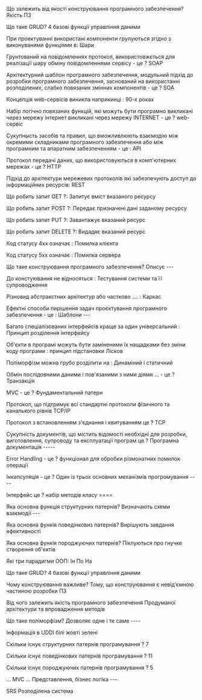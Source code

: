 Що залежить від якості конструювання програмного забезпечення? Якість ПЗ

Що таке GRUD? 4 базові функції управління даними

При проектуванні використані компоненти групуються згідно з виконуваними функціями в: Шари

Грунтований на повідомленнях протокол, використовжється для реалізації шару обміну повідомленнями сервісу - це ? SOAP

Архітектурний шаблон програмного забезпечення, модульний підхід до розробки програмного забезпечення, заснований на використанні розподілених, слабко повязаних змінних компонентів - це ? SOA

Концепція web-сервісів виникла наприкинці : 90-х роках

Набір логічно повязаних функцій, які можуть бути програмно викликані через мережу інтернет викликані через мережу INTERNET - це ? web-сервіс

Сукупнысть засобів та правил, що вможливлюють взаємодію між окремими складниками програмного забезпечення або між програмним та апаратним забезпеченням - це : API

Протокол передачі даних, що використовуються в комп'ютерних мережах - це ? HTTP

Підхід до архітектури мережевих протоколів які забезпечують доступ до інформаційних ресурсів: REST

Що робить запит GET ?: Запитує вміст вказаного ресурсу 

Що робить запит POST ?: Передає призначені дані заданому ресурсу 

Що робить запит PUT ?: Завантажує вказаний ресурс 

Що робить запит DELETE ?: Видадяє вказаний ресурс 

Код статусу 4хх означає : Помилка клієнта 

Код статусу 5хх означає : Помилка сервера 

Що таке конструювання програмного забезпечення? Описує ---

До констуювання не відносяться : Тестування системи та її супроводження

Різновид абстракстних архітектур або частково .... : Каркас

Ефектні способи пирішення задач проєктування програмного забезпечення - це : Шаблони ---





Багато спеціалізованих інтерфейсів краще за один універсальний : Принцип розділення інтерфейсу

Об'єкти в програмі можуть бути заміненими їх нащадками без зміни коду програми : принцип підстановки Лісков

Поліморфізм можна грубо розділити на : Динаміний і статичний

Обмін послідовними даними і пов'язаними з ними діями ... - це ? Транзакція 

MVC - це ? Фундаментальний патерн

Протокол, що підтримує всі стандартні протоколи фізичного та каналького рівнів TCP/IP

Протокол з встановленням з'єднання і квитуванням це ? TCP

Сукупність документів, що містить відомості необхідні для розробки, виготовлення, супроводу та експлуатації програм це ? Програмна документація -----

Error Handling - це ? функціонал для обробки різмонатних помилок операції

Інкапсуляція - це ? Один із трьох основних механізмів прогромування ----

Інтерфейс це ? набір методів класу ====

Яка основна функція структурних патернів? Визначають схеми взаємодії --- 

Яка основна функія поведінковиз патернів? Вирішують завдання ефективності 

Яка основна функія породжуючих патернів? Піклуються про гнучке створення об'єктів 

Які три парадигми ООП: Ін По На 

Що таке GRUD? 4 базові функції управління даними

Чому конструювання важливе? Тому, що конструювання є невід'ємною частиною розробки ПЗ

Від чого залежить якість програмного забезпечення Продуманої архітектури та впровадження методів 

Що таке поліморфізм? Дозволяє одне і те саме ----

Інформація в UDDI білі жовті зелені

Скільки існує структурних патернів програмування ? 7

Скільки існує  поведінкових патернів програмування ? 11

Скільки існує  породжуючих патернів програмування ? 5

... MVC ... Представлення, бізнес логіка ---

SRS Розподілена система












